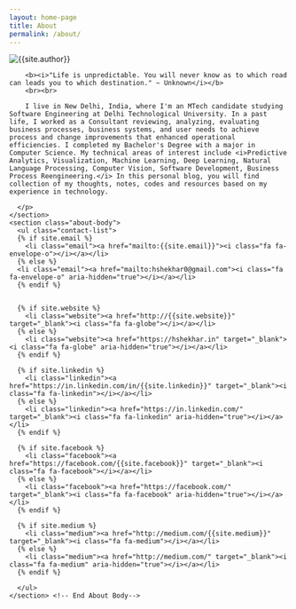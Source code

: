 ```yaml
---
layout: home-page
title: About
permalink: /about/
---
```

<div class="small-wrapper">
  <div class="about-container">
    <section class="about-header">
      <div class="author-image-container">
        <img src="{{site.baseurl}}/assets/img/{% if site.author-pic %}{{site.author-pic}}{% endif %}" alt="{{site.author}}">
      </div>
      <p class="subtitle">
      <!--  {{site.about-author}} -->


        <b><i>"Life is unpredictable. You will never know as to which road can leads you to which destination." ~ Unknown</i></b>
        <br><br>

        I live in New Delhi, India, where I'm an MTech candidate studying Software Engineering at Delhi Technological University. In a past life, I worked as a Consultant reviewing, analyzing, evaluating business processes, business systems, and user needs to achieve process and change improvements that enhanced operational efficiencies. I completed my Bachelor's Degree with a major in Computer Science. My technical areas of interest include <i>Predictive Analytics, Visualization, Machine Learning, Deep Learning, Natural Language Processing, Computer Vision, Software Development, Business Process Reengineering.</i> In this personal blog, you will find collection of my thoughts, notes, codes and resources based on my experience in technology.

      </p>
    </section>
    <section class="about-body">
      <ul class="contact-list">
      {% if site.email %}
        <li class="email"><a href="mailto:{{site.email}}"><i class="fa fa-envelope-o"></i></a></li>
      {% else %}
      <li class="email"><a href="mailto:hshekhar0@gmail.com"><i class="fa fa-envelope-o" aria-hidden="true"></i></a></li>
      {% endif %}


      {% if site.website %}
        <li class="website"><a href="http://{{site.website}}" target="_blank"><i class="fa fa-globe"></i></a></li>
      {% else %}
        <li class="website"><a href="https://hshekhar.in" target="_blank"><i class="fa fa-globe" aria-hidden="true"></i></a></li>
      {% endif %}

      {% if site.linkedin %}
        <li class="linkedin"><a href="https://in.linkedin.com/in/{{site.linkedin}}" target="_blank"><i class="fa fa-linkedin"></i></a></li>
      {% else %}
        <li class="linkedin"><a href="https://in.linkedin.com/" target="_blank"><i class="fa fa-linkedin" aria-hidden="true"></i></a></li>
      {% endif %}

      {% if site.facebook %}
        <li class="facebook"><a href="https://facebook.com/{{site.facebook}}" target="_blank"><i class="fa fa-facebook"></i></a></li>
      {% else %}
        <li class="facebook"><a href="https://facebook.com/" target="_blank"><i class="fa fa-facebook" aria-hidden="true"></i></a></li>
      {% endif %}

      {% if site.medium %}
        <li class="medium"><a href="http://medium.com/{{site.medium}}" target="_blank"><i class="fa fa-medium"></i></a></li>
      {% else %}
        <li class="medium"><a href="http://medium.com/" target="_blank"><i class="fa fa-medium" aria-hidden="true"></i></a></li>
      {% endif %}

      </ul>
    </section> <!-- End About Body-->
  </div> <!-- End About Container -->
</div> <!-- End Small Wrapper -->
